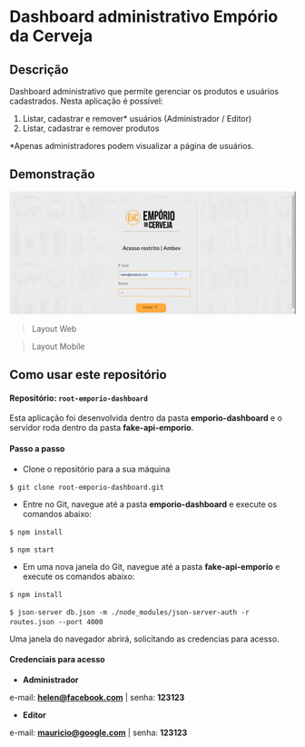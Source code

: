 # Dashboard administrativo Empório da Cerveja

## Descrição
Dashboard administrativo que permite gerenciar os produtos e usuários cadastrados. Nesta aplicação é possível:
1. Listar, cadastrar e remover* usuários (Administrador / Editor)
2. Listar, cadastrar e remover produtos

*Apenas administradores podem visualizar a página de usuários.

## Demonstração
![](https://github.com/bm-santos/root-emporio-dashboard/blob/main/emporio-dashboard/src/assets/demo-web.gif)
> Layout Web

[](https://github.com/bm-santos/root-emporio-dashboard/blob/main/emporio-dashboard/src/assets/demo-mobile.gif)
> Layout Mobile

## Como usar este repositório

#### Repositório: `root-emporio-dashboard`

Esta aplicação foi desenvolvida dentro da pasta **emporio-dashboard** e o servidor roda dentro da pasta **fake-api-emporio**.

#### Passo a passo
- Clone o repositório para a sua máquina

`$ git clone root-emporio-dashboard.git`

- Entre no Git, navegue até a pasta **emporio-dashboard** e execute os comandos abaixo:

`$ npm install`

`$ npm start`

- Em uma nova janela do Git, navegue até a pasta **fake-api-emporio** e execute os comandos abaixo:

`$ npm install`

`$ json-server db.json -m ./node_modules/json-server-auth -r routes.json --port 4000`

Uma janela do navegador abrirá, solicitando as credencias para acesso.

#### Credenciais para acesso
- **Administrador**

e-mail: **helen@facebook.com** | senha: **123123**

- **Editor**

e-mail: **mauricio@google.com** | senha: **123123**

